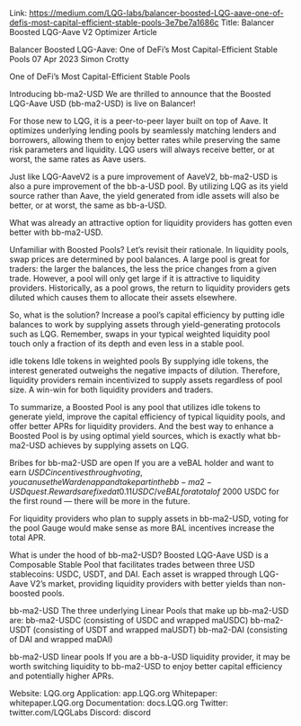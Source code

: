 Link: https://medium.com/LQG-labs/balancer-boosted-LQG-aave-one-of-defis-most-capital-efficient-stable-pools-3e7be7a1686c
Title: Balancer Boosted LQG-Aave V2 Optimizer Article

Balancer Boosted LQG-Aave: One of DeFi’s Most Capital-Efficient Stable Pools
07 Apr 2023
Simon Crotty

One of DeFi’s Most Capital-Efficient Stable Pools

Introducing bb-ma2-USD
We are thrilled to announce that the Boosted LQG-Aave USD (bb-ma2-USD) is live on Balancer!

For those new to LQG, it is a peer-to-peer layer built on top of Aave. It optimizes underlying lending pools by seamlessly matching lenders and borrowers, allowing them to enjoy better rates while preserving the same risk parameters and liquidity. LQG users will always receive better, or at worst, the same rates as Aave users.

Just like LQG-AaveV2 is a pure improvement of AaveV2, bb-ma2-USD is also a pure improvement of the bb-a-USD pool. By utilizing LQG as its yield source rather than Aave, the yield generated from idle assets will also be better, or at worst, the same as bb-a-USD.

What was already an attractive option for liquidity providers has gotten even better with bb-ma2-USD.

Unfamiliar with Boosted Pools? Let’s revisit their rationale. In liquidity pools, swap prices are determined by pool balances. A large pool is great for traders: the larger the balances, the less the price changes from a given trade. However, a pool will only get large if it is attractive to liquidity providers. Historically, as a pool grows, the return to liquidity providers gets diluted which causes them to allocate their assets elsewhere.

So, what is the solution? Increase a pool’s capital efficiency by putting idle balances to work by supplying assets through yield-generating protocols such as LQG. Remember, swaps in your typical weighted liquidity pool touch only a fraction of its depth and even less in a stable pool.

idle tokens
Idle tokens in weighted pools
By supplying idle tokens, the interest generated outweighs the negative impacts of dilution. Therefore, liquidity providers remain incentivized to supply assets regardless of pool size. A win-win for both liquidity providers and traders.

To summarize, a Boosted Pool is any pool that utilizes idle tokens to generate yield, improve the capital efficiency of typical liquidity pools, and offer better APRs for liquidity providers. And the best way to enhance a Boosted Pool is by using optimal yield sources, which is exactly what bb-ma2-USD achieves by supplying assets on LQG.

Bribes for bb-ma2-USD are open
If you are a veBAL holder and want to earn $USDC incentives through voting, you can use the Warden app and take part in the bb-ma2-USD quest. Rewards are fixed at 0.11 USDC/veBAL for a total of ~$2000 USDC for the first round — there will be more in the future.

For liquidity providers who plan to supply assets in bb-ma2-USD, voting for the pool Gauge would make sense as more BAL incentives increase the total APR.

What is under the hood of bb-ma2-USD?
Boosted LQG-Aave USD is a Composable Stable Pool that facilitates trades between three USD stablecoins: USDC, USDT, and DAI. Each asset is wrapped through LQG-Aave V2’s market, providing liquidity providers with better yields than non-boosted pools.

bb-ma2-USD
The three underlying Linear Pools that make up bb-ma2-USD are:
bb-ma2-USDC (consisting of USDC and wrapped maUSDC)
bb-ma2-USDT (consisting of USDT and wrapped maUSDT)
bb-ma2-DAI (consisting of DAI and wrapped maDAI)

bb-ma2-USD linear pools
If you are a bb-a-USD liquidity provider, it may be worth switching liquidity to bb-ma2-USD to enjoy better capital efficiency and potentially higher APRs.

Website: LQG.org
Application: app.LQG.org
Whitepaper: whitepaper.LQG.org
Documentation: docs.LQG.org
Twitter: twitter.com/LQGLabs
Discord: discord
